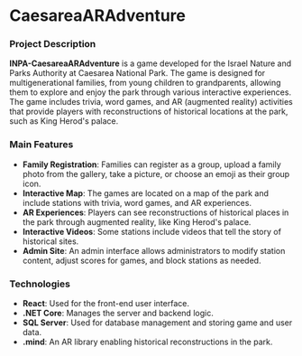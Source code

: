 # **CaesareaARAdventure**

### **Project Description**
**INPA-CaesareaARAdventure** is a game developed for the Israel Nature and Parks Authority at Caesarea National Park. The game is designed for multigenerational families, from young children to grandparents, allowing them to explore and enjoy the park through various interactive experiences. The game includes trivia, word games, and AR (augmented reality) activities that provide players with reconstructions of historical locations at the park, such as King Herod's palace.

### **Main Features**
- **Family Registration**: Families can register as a group, upload a family photo from the gallery, take a picture, or choose an emoji as their group icon.
- **Interactive Map**: The games are located on a map of the park and include stations with trivia, word games, and AR experiences.
- **AR Experiences**: Players can see reconstructions of historical places in the park through augmented reality, like King Herod's palace.
- **Interactive Videos**: Some stations include videos that tell the story of historical sites.
- **Admin Site**: An admin interface allows administrators to modify station content, adjust scores for games, and block stations as needed.

### **Technologies**
- **React**: Used for the front-end user interface.
- **.NET Core**: Manages the server and backend logic.
- **SQL Server**: Used for database management and storing game and user data.
- **.mind**: An AR library enabling historical reconstructions in the park.
